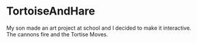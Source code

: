 # TortoiseAndHare
My son made an art project at school and I decided to make it interactive.  The cannons fire and the Tortise Moves.
